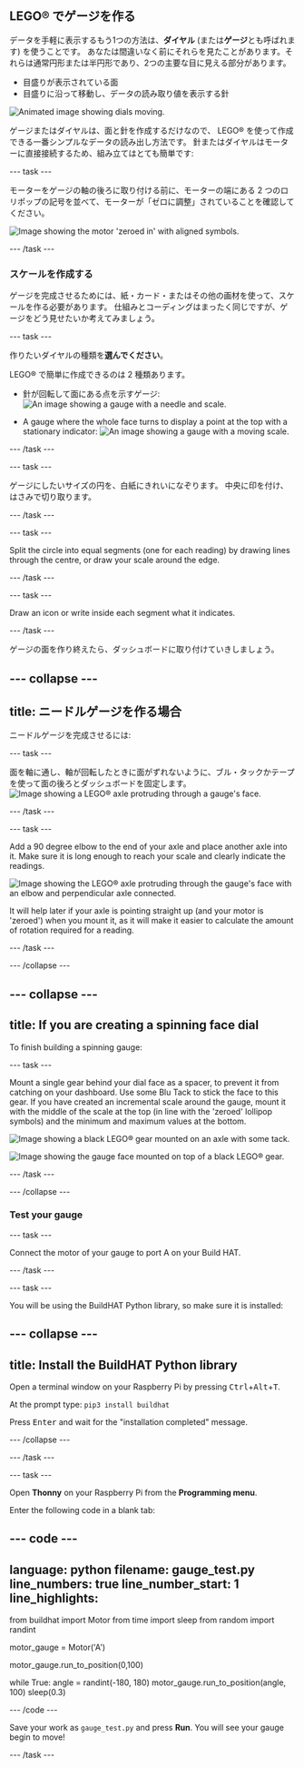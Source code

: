 ## LEGO® でゲージを作る

データを手軽に表示するもう1つの方法は、**ダイヤル** (または**ゲージ**とも呼ばれます) を使うことです。 あなたは間違いなく前にそれらを見たことがあります。それらは通常円形または半円形であり、2つの主要な目に見える部分があります。

+ 目盛りが表示されている面
+ 目盛りに沿って移動し、データの読み取り値を表示する針

![Animated image showing dials moving.](https://media.giphy.com/media/uozBSFuz99USA/giphy.gif)

ゲージまたはダイヤルは、面と針を作成するだけなので、 LEGO® を使って作成できる一番シンプルなデータの読み出し方法です。 針またはダイヤルはモーターに直接接続するため、組み立てはとても簡単です:

--- task ---

モーターをゲージの軸の後ろに取り付ける前に、モーターの端にある 2 つのロリポップの記号を並べて、モーターが「ゼロに調整」されていることを確認してください。

![Image showing the motor 'zeroed in' with aligned symbols.](images/aligned_symbols.jpg)

--- /task ---

### スケールを作成する

ゲージを完成させるためには、紙・カード・またはその他の画材を使って、スケールを作る必要があります。 仕組みとコーディングはまったく同じですが、ゲージをどう見せたいか考えてみましょう。

 --- task ---

 作りたいダイヤルの種類を**選んでください**。

 LEGO® で簡単に作成できるのは 2 種類あります。

+ 針が回転して面にある点を示すゲージ: ![An image showing a gauge with a needle and scale.](images/dial2.gif)

+ A gauge where the whole face turns to display a point at the top with a stationary indicator: ![An image showing a gauge with a moving scale.](images/dial1.gif)

--- /task ---

--- task ---

ゲージにしたいサイズの円を、白紙にきれいになぞります。 中央に印を付け、はさみで切り取ります。

--- /task ---

--- task ---

Split the circle into equal segments (one for each reading) by drawing lines through the centre, or draw your scale around the edge.

--- /task ---

--- task ---

Draw an icon or write inside each segment what it indicates.

--- /task ---

ゲージの面を作り終えたら、ダッシュボードに取り付けていきしましょう。

--- collapse ---
---
title: ニードルゲージを作る場合
---

ニードルゲージを完成させるには:

--- task ---

面を軸に通し、軸が回転したときに面がずれないように、ブル・タックかテープを使って面の後ろとダッシュボードを固定します。 ![Image showing a LEGO® axle protruding through a gauge's face.](images/needle-gauge1.jpg)

--- /task ---

--- task ---

Add a 90 degree elbow to the end of your axle and place another axle into it. Make sure it is long enough to reach your scale and clearly indicate the readings.

![Image showing the LEGO® axle protruding through the gauge's face with an elbow and perpendicular axle connected.](images/needle-gauge2.jpg)

It will help later if your axle is pointing straight up (and your motor is 'zeroed') when you mount it, as it will make it easier to calculate the amount of rotation required for a reading.

--- /task ---

--- /collapse ---

--- collapse ---
---
title: If you are creating a spinning face dial
---

To finish building a spinning gauge:

--- task ---

Mount a single gear behind your dial face as a spacer, to prevent it from catching on your dashboard. Use some Blu Tack to stick the face to this gear. If you have created an incremental scale around the gauge, mount it with the middle of the scale at the top (in line with the 'zeroed' lollipop symbols) and the minimum and maximum values at the bottom.

![Image showing a black LEGO® gear mounted on an axle with some tack.](images/dial-gauge1.jpg)

![Image showing the gauge face mounted on top of a black LEGO® gear.](images/dial-gauge2.jpg)

--- /task ---

--- /collapse ---

### Test your gauge

--- task ---

Connect the motor of your gauge to port A on your Build HAT.

--- /task ---

--- task ---

You will be using the BuildHAT Python library, so make sure it is installed:

--- collapse ---
---
title: Install the BuildHAT Python library
---

Open a terminal window on your Raspberry Pi by pressing <kbd>Ctrl</kbd>+<kbd>Alt</kbd>+<kbd>T</kbd>.

At the prompt type: `pip3 install buildhat`

Press <kbd>Enter</kbd> and wait for the "installation completed" message.

--- /collapse ---

--- /task ---

--- task ---

Open **Thonny** on your Raspberry Pi from the **Programming menu**.

Enter the following code in a blank tab:

--- code ---
---
language: python filename: gauge_test.py line_numbers: true line_number_start: 1
line_highlights:
---
from buildhat import Motor from time import sleep from random import randint

motor_gauge = Motor('A')

motor_gauge.run_to_position(0,100)

while True: angle = randint(-180, 180) motor_gauge.run_to_position(angle, 100) sleep(0.3)

--- /code ---

Save your work as `gauge_test.py` and press **Run**. You will see your gauge begin to move!

--- /task ---
